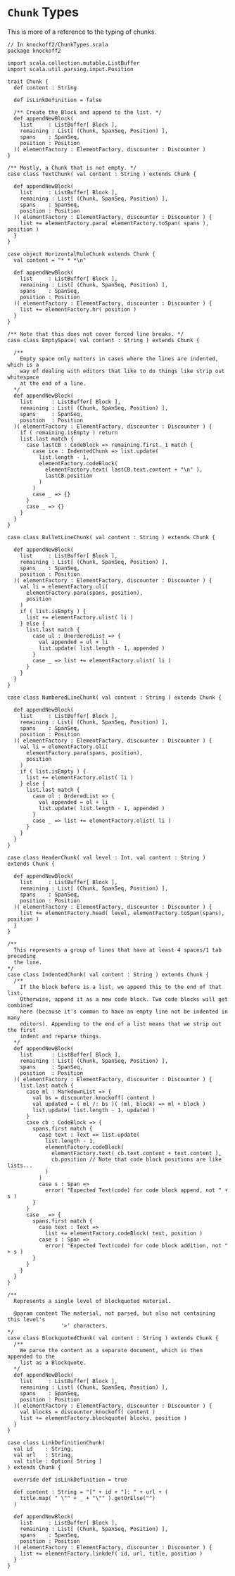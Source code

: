 # `Chunk` Types #

This is more of a reference to the typing of chunks.

    // In knockoff2/ChunkTypes.scala
    package knockoff2
    
    import scala.collection.mutable.ListBuffer
    import scala.util.parsing.input.Position
    
    trait Chunk {
      def content : String
      
      def isLinkDefinition = false

      /** Create the Block and append to the list. */
      def appendNewBlock(
        list     : ListBuffer[ Block ],
        remaining : List[ (Chunk, SpanSeq, Position) ],
        spans    : SpanSeq,
        position : Position
      )( elementFactory : ElementFactory, discounter : Discounter )
    }
    
    /** Mostly, a Chunk that is not empty. */
    case class TextChunk( val content : String ) extends Chunk {

      def appendNewBlock(
        list     : ListBuffer[ Block ],
        remaining : List[ (Chunk, SpanSeq, Position) ],
        spans    : SpanSeq,
        position : Position
      )( elementFactory : ElementFactory, discounter : Discounter ) {
        list += elementFactory.para( elementFactory.toSpan( spans ), position )
      }
    }
    
    case object HorizontalRuleChunk extends Chunk {
      val content = "* * *\n"
      
      def appendNewBlock(
        list     : ListBuffer[ Block ],
        remaining : List[ (Chunk, SpanSeq, Position) ],
        spans    : SpanSeq,
        position : Position
      )( elementFactory : ElementFactory, discounter : Discounter ) {
        list += elementFactory.hr( position )
      }
    }

    /** Note that this does not cover forced line breaks. */
    case class EmptySpace( val content : String ) extends Chunk {

      /**
        Empty space only matters in cases where the lines are indented, which is a
        way of dealing with editors that like to do things like strip out whitespace
        at the end of a line.
      */
      def appendNewBlock(
        list      : ListBuffer[ Block ],
        remaining : List[ (Chunk, SpanSeq, Position) ],
        spans     : SpanSeq,
        position  : Position
      )( elementFactory : ElementFactory, discounter : Discounter ) {
        if ( remaining.isEmpty ) return
        list.last match {
          case lastCB : CodeBlock => remaining.first._1 match {
            case ice : IndentedChunk => list.update(
              list.length - 1,
              elementFactory.codeBlock(
                elementFactory.text( lastCB.text.content + "\n" ),
                lastCB.position
              )
            )
            case _ => {}
          }
          case _ => {}
        }
      }
    }

    case class BulletLineChunk( val content : String ) extends Chunk {

      def appendNewBlock(
        list     : ListBuffer[ Block ],
        remaining : List[ (Chunk, SpanSeq, Position) ],
        spans    : SpanSeq,
        position : Position
      )( elementFactory : ElementFactory, discounter : Discounter ) {
        val li = elementFactory.uli(
          elementFactory.para(spans, position),
          position
        )
        if ( list.isEmpty ) {
          list += elementFactory.ulist( li )
        } else {
          list.last match {
            case ul : UnorderedList => {
              val appended = ul + li
              list.update( list.length - 1, appended )
            }
            case _ => list += elementFactory.ulist( li )
          }
        }
      }
    }
    
    case class NumberedLineChunk( val content : String ) extends Chunk {

      def appendNewBlock(
        list     : ListBuffer[ Block ],
        remaining : List[ (Chunk, SpanSeq, Position) ],
        spans    : SpanSeq,
        position : Position
      )( elementFactory : ElementFactory, discounter : Discounter ) {
        val li = elementFactory.oli(
          elementFactory.para(spans, position),
          position
        )
        if ( list.isEmpty ) {
          list += elementFactory.olist( li )
        } else {
          list.last match {
            case ol : OrderedList => {
              val appended = ol + li
              list.update( list.length - 1, appended )
            }
            case _ => list += elementFactory.olist( li )
          }
        }
      }
    }
    
    case class HeaderChunk( val level : Int, val content : String ) extends Chunk {

      def appendNewBlock(
        list     : ListBuffer[ Block ],
        remaining : List[ (Chunk, SpanSeq, Position) ],
        spans    : SpanSeq,
        position : Position
      )( elementFactory : ElementFactory, discounter : Discounter ) {
        list += elementFactory.head( level, elementFactory.toSpan(spans), position )
      }
    }

    /**
      This represents a group of lines that have at least 4 spaces/1 tab preceding
      the line.
    */
    case class IndentedChunk( val content : String ) extends Chunk {
      /**
        If the block before is a list, we append this to the end of that list.
        Otherwise, append it as a new code block. Two code blocks will get combined
        here (because it's common to have an empty line not be indented in many
        editors). Appending to the end of a list means that we strip out the first
        indent and reparse things.
      */
      def appendNewBlock(
        list      : ListBuffer[ Block ],
        remaining : List[ (Chunk, SpanSeq, Position) ],
        spans     : SpanSeq,
        position  : Position
      )( elementFactory : ElementFactory, discounter : Discounter ) {
        list.last match {
          case ml : MarkdownList => {
            val bs = discounter.knockoff( content )
            val updated = ( ml /: bs )( (ml, block) => ml + block )
            list.update( list.length - 1, updated )
          }
          case cb : CodeBlock => {
            spans.first match {
              case text : Text => list.update(
                list.length - 1,
                elementFactory.codeBlock(
                  elementFactory.text( cb.text.content + text.content ),
                  cb.position // Note that code block positions are like lists...
                )
              )
              case s : Span =>
                error( "Expected Text(code) for code block append, not " + s )
            }
          }
          case _ => {
            spans.first match {
              case text : Text =>
                list += elementFactory.codeBlock( text, position )
              case s : Span =>
                error( "Expected Text(code) for code block addition, not " + s )
            }
          }
        }
      }
    }
    
    /**
      Represents a single level of blockquoted material.

      @param content The material, not parsed, but also not containing this level's
                     '>' characters.
    */
    case class BlockquotedChunk( val content : String ) extends Chunk {
      /**
        We parse the content as a separate document, which is then appended to the
        list as a Blockquote.
      */
      def appendNewBlock(
        list     : ListBuffer[ Block ],
        remaining : List[ (Chunk, SpanSeq, Position) ],
        spans    : SpanSeq,
        position : Position
      )( elementFactory : ElementFactory, discounter : Discounter ) {
        val blocks = discounter.knockoff( content )
        list += elementFactory.blockquote( blocks, position )
      }
    }
    
    case class LinkDefinitionChunk(
      val id    : String,
      val url   : String,
      val title : Option[ String ]
    ) extends Chunk {

      override def isLinkDefinition = true
      
      def content : String = "[" + id + "]: " + url + (
        title.map( " \"" + _ + "\"" ).getOrElse("")
      )
      
      def appendNewBlock(
        list     : ListBuffer[ Block ],
        remaining : List[ (Chunk, SpanSeq, Position) ],
        spans    : SpanSeq,
        position : Position
      )( elementFactory : ElementFactory, discounter : Discounter ) {
        list += elementFactory.linkdef( id, url, title, position )
      }
    }
